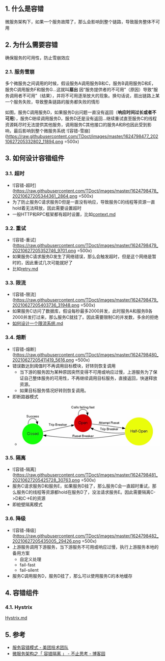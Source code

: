 ## 1. 什么是容错
微服务架构下，如果一个服务故障了，那么会影响到整个链路，导致服务整体不可用
## 2. 为什么需要容错
确保服务的可用性，防止雪崩效应


### 2.1. 服务雪崩
多个微服务之间调用的时候，假设服务A调用服务B和C，服务B调用服务D和E，服务C调用服务F和服务G...这就叫**扇出**
因“服务提供者的不可用”（原因）导致“服务调用者不可用”（结果），并将不可用逐渐放大的现象。换句话说，扇出链路上某一个服务失败，导致整条链路的服务都失败的情形

如图，服务C调用服务D，如果服务D出问题一直没有返回（**响应时间过长或者不可用**），服务C继续调用服务D，服务D还是没有返回...继续重试直至服务C的线程资源耗尽时无法提供其他服务，调用服务C其他接口的服务A和B也因此受到影响，最后影响到整个微服务系统
![容错-雪崩](https://raw.githubusercontent.com/TDoct/images/master/1624798477_20210627205332802_11894.png =500x)
## 3. 如何设计容错组件

### 3.1. 超时
- ![容错-超时](https://raw.githubusercontent.com/TDoct/images/master/1624798478_20210627205344361_2864.png =500x)
- 为了防止服务C请求服务D但是一直没有响应，导致服务C的线程等资源一直hold着无法释放，因此需要设置超时
- 一般HTTP和RPC框架都有超时设置，比如[context.md](../../Golang/context.md)
### 3.2. 重试
- ![容错-重试](https://raw.githubusercontent.com/TDoct/images/master/1624798479_20210627205352746_9701.png =500x)
- 如果服务C请求服务D发生了网络错误，那么会触发超时，但是这个网络是暂时的，因此重试几次可能就好了
- 比如[retry.md](../../Golang/微服务/retry.md)
### 3.3. 限流
- ![容错-限流](https://raw.githubusercontent.com/TDoct/images/master/1624798479_20210627205403736_31948.png =500x)
- 如果服务C访问了数据库，假设每秒最多2000并发，此时服务A和服务B各2000并发打过来，那么服务C就挂了。因此需要限制C的并发数，多余的拒绝
- [如何设计一个限流系统.md](../如何设计一个限流系统.md)
### 3.4. 熔断
- ![容错-熔断](https://raw.githubusercontent.com/TDoct/images/master/1624798480_20210627205411419_5616.png =500x)
- 错误数达到阈值时不再调用目标模块，好转则恢复调用
    - 当下游的服务因为某种原因突然变得不可用或响应过慢，上游服务为了保证自己整体服务的可用性，不再继续调用目标服务，直接返回，快速释放资源。
    - 如果目标服务情况好转则恢复调用。
- 即断路器模式
    - ![](https://raw.githubusercontent.com/TDoct/images/master/1595754793_20200726134151628_5803.png)
### 3.5. 隔离
- ![容错-隔离](https://raw.githubusercontent.com/TDoct/images/master/1624798481_20210627205425728_30763.png =500x)
- 服务C请求服务D和服务E，如果服务D挂了，那么服务C会一直超时重试，那么服务C的线程等资源都hold在服务D了，没法请求服务E。因此需要隔离C->D和C->E的资源
- 即舱壁隔离模式
### 3.6. 降级
- ![容错-降级](https://raw.githubusercontent.com/TDoct/images/master/1624798482_20210627205435005_29426.png =500x)
- 上游服务调用下游服务，当下游服务不可用或响应过慢，执行上游服务本地的备用方案
    - 自定义处理
    - fail-fast
    - fail-silent
- 服务C调用服务D，服务D挂了，那么可以使用服务C的本地缓存


## 4. 容错组件
### 4.1. Hystrix
[Hystrix.md](../../Java/Framework/Spring_Cloud/Hystrix/Hystrix.md)

## 5. 参考
- [服务容错模式 \- 美团技术团队](https://tech.meituan.com/2016/11/11/service-fault-tolerant-pattern.html)
- [微服务架构之「 容错隔离 」 \- 不止思考 \- 博客园](https://www.cnblogs.com/jsjwk/p/10974407.html)